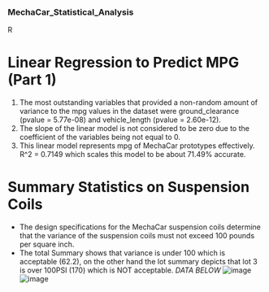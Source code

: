 ### MechaCar_Statistical_Analysis
R

# Linear Regression to Predict MPG (Part 1)
1. The most outstanding variables that provided a non-random amount of variance to the mpg values in the dataset were ground_clearance (pvalue = 5.77e-08) and vehicle_length (pvalue =  2.60e-12).
2. The slope of the linear model is not considered to be zero due to the coefficient of the variables being not equal to 0. 
3. This linear model represents mpg of MechaCar prototypes effectively. R^2 = 0.7149 which scales this model to be about 71.49% accurate.

# Summary Statistics on Suspension Coils
- The design specifications for the MechaCar suspension coils determine that the variance of the suspension coils must not exceed 100 pounds per square inch. 
- The total Summary shows that variance is under 100 which is acceptable (62.2), on the other hand the lot summary depicts that lot 3 is over 100PSI (170) which is NOT acceptable.
*DATA BELOW*
![image](https://github.com/Angel00Michel/MechaCar_Statistical_Analysis/assets/106771574/926df865-c956-436a-b2f8-315ebbec4d84)
![image](https://github.com/Angel00Michel/MechaCar_Statistical_Analysis/assets/106771574/99e2f196-32ad-4456-aeef-89f59f5ac044)
